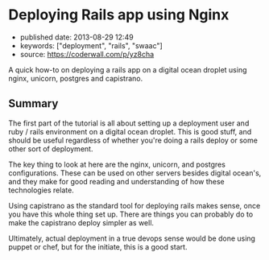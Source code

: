 # Deploying Rails app using Nginx

- published date: 2013-08-29 12:49
- keywords: ["deployment", "rails", "swaac"]
- source: https://coderwall.com/p/yz8cha


A quick how-to on deploying a rails app on a digital ocean droplet using nginx, unicorn, postgres and capistrano.

## Summary

The first part of the tutorial is all about setting up a deployment user and ruby / rails environment
on a digital ocean droplet. This is good stuff, and should be useful regardless of whether you're
doing a rails deploy or some other sort of deployment.

The key thing to look at here are the nginx, unicorn, and postgres configurations. These can be used
on other servers besides digital ocean's, and they make for good reading and understanding
of how these technologies relate.

Using capistrano as the standard tool for deploying rails makes sense, once you have this
whole thing set up. There are things you can probably do to make the capistrano deploy
simpler as well.

Ultimately, actual deployment in a true devops sense would be done using puppet or chef, but
for the initiate, this is a good start.

